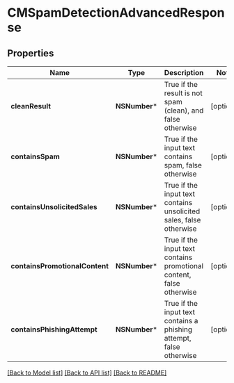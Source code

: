 # CMSpamDetectionAdvancedResponse

## Properties
Name | Type | Description | Notes
------------ | ------------- | ------------- | -------------
**cleanResult** | **NSNumber*** | True if the result is not spam (clean), and false otherwise | [optional] 
**containsSpam** | **NSNumber*** | True if the input text contains spam, false otherwise | [optional] 
**containsUnsolicitedSales** | **NSNumber*** | True if the input text contains unsolicited sales, false otherwise | [optional] 
**containsPromotionalContent** | **NSNumber*** | True if the input text contains promotional content, false otherwise | [optional] 
**containsPhishingAttempt** | **NSNumber*** | True if the input text contains a phishing attempt, false otherwise | [optional] 

[[Back to Model list]](../README.md#documentation-for-models) [[Back to API list]](../README.md#documentation-for-api-endpoints) [[Back to README]](../README.md)



